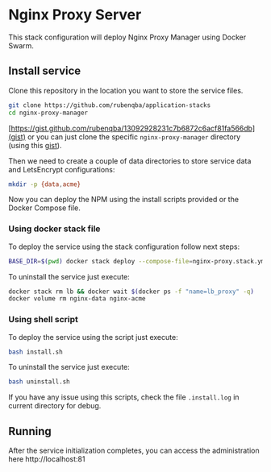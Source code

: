 # Nginx Proxy Server

This stack configuration will deploy Nginx Proxy Manager using Docker Swarm. 

## Install service

Clone this repository in the location you want to store the service files.

```bash
git clone https://github.com/rubenqba/application-stacks
cd nginx-proxy-manager
```
[https://gist.github.com/rubenqba/13092928231c7b6872c6acf81fa566db](gist)
or you can just clone the specific `nginx-proxy-manager` directory (using this 
[gist](https://gist.github.com/rubenqba/13092928231c7b6872c6acf81fa566db)).

Then we need to create a couple of data directories to store service data and LetsEncrypt configurations:

```bash
mkdir -p {data,acme}
```

Now you can deploy the NPM using the install scripts provided or the Docker Compose file.

### Using docker stack file

To deploy the service using the stack configuration follow next steps:

```bash
BASE_DIR=$(pwd) docker stack deploy --compose-file=nginx-proxy.stack.yml lb
```

To uninstall the service just execute:

```bash
docker stack rm lb && docker wait $(docker ps -f "name=lb_proxy" -q)
docker volume rm nginx-data nginx-acme
```

### Using shell script

To deploy the service using the script just execute:

```bash
bash install.sh
```

To uninstall the service just execute:

```bash
bash uninstall.sh
```

If you have any issue using this scripts, check the file `.install.log` in current directory for debug.

## Running

After the service initialization completes, you can access the administration here http://localhost:81

